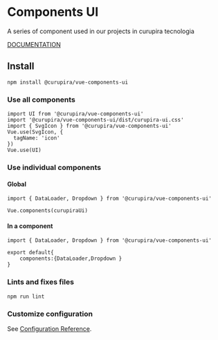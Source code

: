 # Components UI

A series of component used in our projects in curupira tecnologia

[DOCUMENTATION](https://curupiratecnologia.github.io/vue-components-ui)


## Install
```
npm install @curupira/vue-components-ui
```

### Use all components
```
import UI from '@curupira/vue-components-ui'
import '@curupira/vue-components-ui/dist/curupira-ui.css'
import { SvgIcon } from '@curupira/vue-components-ui'
Vue.use(SvgIcon, {
  tagName: 'icon'
})
Vue.use(UI)
```


### Use individual components

#### Global
```
import { DataLoader, Dropdown } from '@curupira/vue-components-ui'

Vue.components(curupiraUi)

```

#### In a component
```
import { DataLoader, Dropdown } from '@curupira/vue-components-ui'

export default{
    components:{DataLoader,Dropdown }
}

```

### Lints and fixes files
```
npm run lint
```

### Customize configuration
See [Configuration Reference](https://cli.vuejs.org/config/).
